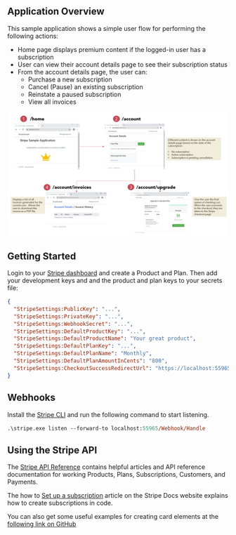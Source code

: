 ## Application Overview

This sample application shows a simple user flow for performing the following actions:

* Home page displays premium content if the logged-in user has a subscription
* User can view their account details page to see their subscription status
* From the account details page, the user can:
  * Purchase a new subscription
  * Cancel (Pause) an existing subscription
  * Reinstate a paused subscription
  * View all invoices

![alt-text][application-overview]

## Getting Started

Login to your [Stripe dashboard](https://dashboard.stripe.com) and create a Product and Plan.  Then add your development keys and and the product and plan keys to your secrets file:

```json
{
  "StripeSettings:PublicKey": "...",
  "StripeSettings:PrivateKey": "...",
  "StripeSettings:WebhookSecret": "...",
  "StripeSettings:DefaultProductKey": "...",
  "StripeSettings:DefaultProductName": "Your great product",
  "StripeSettings:DefaultPlanKey": "...",
  "StripeSettings:DefaultPlanName": "Monthly",
  "StripeSettings:DefaultPlanAmountInCents": "800",
  "StripeSettings:CheckoutSuccessRedirectUrl": "https://localhost:55965/Subscription/UpgradeCB?sessionId={CHECKOUT_SESSION_ID}"
}
```

## Webhooks

Install the [Stripe CLI](https://github.com/stripe/stripe-cli) and run the following command to start listening.

```ps
.\stripe.exe listen --forward-to localhost:55965/Webhook/Handle
```



## Using the Stripe API

The [Stripe API Reference](https://stripe.com/docs/api) contains helpful articles and API reference documentation for working Products, Plans, Subscriptions, Customers, and Payments.

The how to [Set up a subscription](https://stripe.com/docs/billing/subscriptions/set-up-subscription) article on the Stripe Docs website explains 
how to create subscriptions in code.

You can also get some useful examples for creating card elements at the [following link on GitHub](https://stripe.dev/elements-examples/)

[application-overview]: ./docs-images/application-overview.png "Application user flows diagram"
